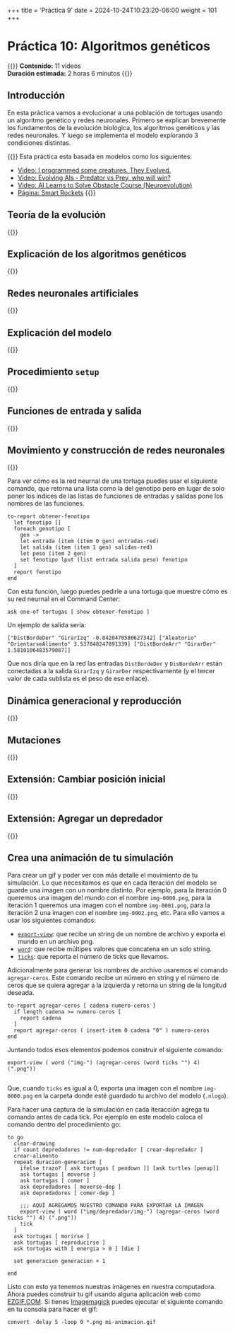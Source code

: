 +++
title = 'Práctica 9'
date = 2024-10-24T10:23:20-06:00
weight = 101
+++

# Práctica 10: Algoritmos genéticos

{{<hint info>}}
**Contenido:** 11 videos  
**Duración estimada:** 2 horas 6 minutos 
{{</hint>}}

## Introducción

En esta práctica vamos a evolucionar a una población de tortugas usando un algoritmo genético y redes neuronales. Primero se explican brevemente los fundamentos de la evolución biológica, los algoritmos genéticos y las redes neuronales. Y luego se implementa el modelo explorando 3 condiciones distintas.

{{<hint info>}}
Esta práctica esta basada en modelos como los siguientes:
- [Video: I programmed some creatures. They Evolved.](https://www.youtube.com/watch?v=N3tRFayqVtk)
- [Video: Evolving AIs - Predator vs Prey, who will win?](https://www.youtube.com/watch?v=qwrp3lB-jkQ)
- [Video: AI Learns to Solve Obstacle Course (Neuroevolution)](https://www.youtube.com/watch?v=9Zk_hY_CjiE)
- [Página: Smart Rockets](https://shivank1006.github.io/Smart-Rockets/)
{{</hint>}}

## Teoría de la evolución

{{<youtube id="HhgWOet6Ark">}}

## Explicación de los algoritmos genéticos

{{<youtube id="cycyWEIDp-0">}}

## Redes neuronales artificiales

{{<youtube id="a3818LdTILY">}}

## Explicación del modelo

{{<youtube id="dEbGWL6wBa8">}}

## Procedimiento `setup`

{{<youtube id="VMKVsqhyFCk">}}

## Funciones de entrada y salida

{{<youtube id="iLAcRZsO5wo">}}

## Movimiento y construcción de redes neuronales 

{{<youtube id="Pah5J-pcq00">}}

Para ver cómo es la red neurnal de una tortuga puedes usar el siguiente comando, que retorna una lista como la del genotipo pero en lugar de solo poner los índices de las listas de funciones de entradas y salidas pone los nombres de las funciones.

```
to-report obtener-fenotipo
  let fenotipo []
  foreach genotipo [
    gen ->
    let entrada (item (item 0 gen) entradas-red)
    let salida (item (item 1 gen) salidas-red)
    let peso (item 2 gen)
    set fenotipo lput (list entrada salida peso) fenotipo
  ]
  report fenotipo
end
```

Con esta función, luego puedes pedirle a una tortuga que muestre cómo es su red neurnal en el Command Center:

```
ask one-of tortugas [ show obtener-fenotipo ]
```

Un ejemplo de salida sería:

```
["DistBordeDer" "GirarIzq" -0.8420470580627342] ["Aleatorio" "OrientarseAlimento" 3.537848247891339] ["DistBordeArr" "GirarDer" 1.5810106483579087]]
```

Que nos diría que en la red las entradas `DistBordeDer` y `DisBordeArr` están conectadas a la salida `GirarIzq` y `GirarDer` respectivamente (y el tercer valor de cada sublista es el peso de ese enlace).

## Dinámica generacional y reproducción

{{<youtube id="oB7KjuuYzwI">}}

## Mutaciones

{{<youtube id="S5s6itdedpQ">}}

## Extensión: Cambiar posición inicial

{{<youtube id="ZeQt2F_HsDo">}}

## Extensión: Agregar un depredador

{{<youtube id="zMrFoyDMoL8">}}

## Crea una animación de tu simulación

Para crear un gif y poder ver con más detalle el movimiento de tu simulación. Lo que necesitamos es que en cada iteración del modelo se guarde una imagen con un nombre distinto. Por ejemplo, para la iteración 0 queremos una imagen del mundo con el nombre `img-0000.png`, para la iteración 1 queremos una imagen con el nombre `img-0001.png`, para la iteración 2 una imagen con el nombre `img-0002.png`, etc. Para ello vamos a usar los siguientes comandos:

- [`export-view`](https://ccl.northwestern.edu/netlogo/docs/dictionary.html#export-cmds): que recibe un string de un nombre de archivo y exporta el mundo en un archivo png.
- [`word`](https://ccl.northwestern.edu/netlogo/docs/dictionary.html#word): que recibe múltipes valores que concatena en un solo string.
- [`ticks`](https://ccl.northwestern.edu/netlogo/docs/dictionary.html#ticks): que reporta el número de ticks que llevamos.

Adicionalmente para generar los nombres de archivo usaremos el comando `agregar-ceros`. Este comando recibe un número en string y el número de ceros que se quiera agregar a la izquierda y retorna un string de la longitud deseada.

```
to-report agregar-ceros [ cadena numero-ceros ]
  if length cadena >= numero-ceros [
    report cadena
  ]
  report agregar-ceros ( insert-item 0 cadena "0" ) numero-ceros
end
```

Juntando todos esos elementos podemos construir el siguiente comando:

```
export-view ( word ("img-") (agregar-ceros (word ticks "") 4) (".png"))
 
```

Que, cuando `ticks` es igual a 0, exporta una imagen con el nombre `img-0000.png` en la carpeta donde esté guardado tu archivo del modelo (`.nlogo`). 

Para hacer una captura de la simulación en cada iteracción agrega tu comando antes de cada tick. Por ejemplo en este modelo coloca el comando dentro del procedimiento go:

```
to go
  clear-drawing
  if count depredadores != num-depredador [ crear-depredador ]
  crear-alimento
  repeat duracion-generacion [
    ifelse trazo? [ ask tortugas [ pendown ]] [ask turtles [penup]]
    ask tortugas [ moverse ]
    ask tortugas [ comer ]
    ask depredadores [ moverse-dep ]
    ask depredadores [ comer-dep ]

    ;;; AQUÍ AGREGAMOS NUESTRO COMANDO PARA EXPORTAR LA IMAGEN
    export-view ( word ("img/depredador/img-") (agregar-ceros (word ticks "") 4) (".png"))
    tick
  ]
  ask tortugas [ morirse ]
  ask tortugas [ reproducirse ]
  ask tortugas with [ energia > 0 ] [die ]

  set generacion generacion + 1

end
```

Listo con esto ya tenemos nuestras imágenes en nuestra computadora. Ahora puedes construir tu gif usando alguna aplicación web como [EZGIF.COM](https://ezgif.com/maker). Si tienes [Imagemagick](https://imagemagick.org/script/convert.php) puedes ejecutar el siguiente comando en tu consola para hacer el gif:

```
convert -delay 5 -loop 0 *.png mi-animacion.gif
```
